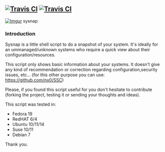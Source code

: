 ## [![Travis CI](https://img.shields.io/badge/sysnap-2.4-brightgreen.svg)](https://github.com/nx0/sysnap) [![Travis CI](https://img.shields.io/badge/sysnap-2.4-brightgreen.svg)](https://github.com/nx0/sysnap)

[![Imgur](http://i.imgur.com/d8PhHfz.png?2)](http://google.es) sysnap

### Introduction

Sysnap is a little shell script to do a snapshot of your system. It's ideally for an ummanaged/unknown systems who require 
 a quick view about their configuration/resources.

This script only shows basic information about your systems. It doesn't give any kind of recommendation or 
correction regarding configuration,security issues, etc... (for this other purpose you can use: https://github.com/nx0/SSC)

Please, if you found this script useful for you don't hesitate to contribute (forking the project, testing it or sending
your thoughts and ideas).

This script was tested in:
* Fedora 19
* RedHAT 6/4
* Ubuntu 10/11/14
* Suse 10/11
* Debian 7


Thank you.
